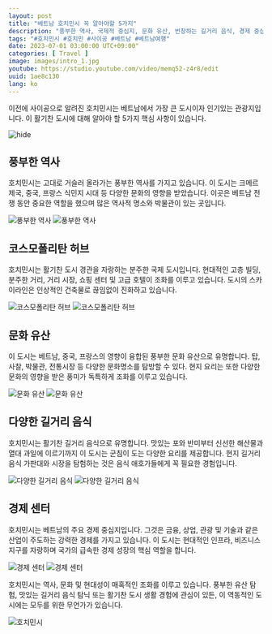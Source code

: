 ```yaml
---
layout: post
title: "베트남 호치민시 꼭 알아야할 5가지"
description: "풍부한 역사, 국제적 중심지, 문화 유산, 번창하는 길거리 음식, 경제 중심지 등 활기찬 베트남 호치민시의 본질을 발견하십시오."
tags: "#호치민시 #호치민 #사이공 #베트남 #베트남여행"
date: 2023-07-01 03:00:00 UTC+09:00"
categories: [ Travel ]
image: images/intro_1.jpg
youtube: https://studio.youtube.com/video/memq52-z4r8/edit
uuid: 1ae8c130
lang: ko
---
```


이전에 사이공으로 알려진 호치민시는 베트남에서 가장 큰 도시이자 인기있는 관광지입니다. 이 활기찬 도시에 대해 알아야 할 5가지 핵심 사항이 있습니다.

![hide](images/intro_1.jpg)


## 풍부한 역사
호치민시는 고대로 거슬러 올라가는 풍부한 역사를 가지고 있습니다. 이 도시는 크메르 제국, 중국, 프랑스 식민지 시대 등 다양한 문화의 영향을 받았습니다. 이곳은 베트남 전쟁 동안 중요한 역할을 했으며 많은 역사적 명소와 박물관이 있는 곳입니다.

![풍부한 역사](images/main1_11.jpg)
![풍부한 역사](images/main1_12.jpg)


## 코스모폴리탄 허브
호치민시는 활기찬 도시 경관을 자랑하는 분주한 국제 도시입니다. 현대적인 고층 빌딩, 분주한 거리, 거리 시장, 쇼핑 센터 및 고급 호텔이 조화를 이루고 있습니다. 도시의 스카이라인은 인상적인 건축물로 끊임없이 진화하고 있습니다.

![코스모폴리탄 허브](images/main2_11.jpg)
![코스모폴리탄 허브](images/main2_12.jpg)


## 문화 유산
이 도시는 베트남, 중국, 프랑스의 영향이 융합된 풍부한 문화 유산으로 유명합니다. 탑, 사찰, 박물관, 전통시장 등 다양한 문화명소를 탐방할 수 있다. 현지 요리는 또한 다양한 문화의 영향을 받은 풍미가 독특하게 조화를 이루고 있습니다.

![문화 유산](images/main3_10.jpg)
![문화 유산](images/main3_11.jpg)


## 다양한 길거리 음식
호치민시는 활기찬 길거리 음식으로 유명합니다. 맛있는 포와 반미부터 신선한 해산물과 열대 과일에 이르기까지 이 도시는 군침이 도는 다양한 요리를 제공합니다. 현지 길거리 음식 가판대와 시장을 탐험하는 것은 음식 애호가들에게 꼭 필요한 경험입니다.

![다양한 길거리 음식](images/main4_11.jpg)
![다양한 길거리 음식](images/main4_12.jpg)


## 경제 센터
호치민시는 베트남의 주요 경제 중심지입니다. 그것은 금융, 상업, 관광 및 기술과 같은 산업이 주도하는 강력한 경제를 가지고 있습니다. 이 도시는 현대적인 인프라, 비즈니스 지구를 자랑하며 국가의 급속한 경제 성장의 핵심 역할을 합니다.

![경제 센터](images/main5_9.jpg)
![경제 센터](images/main5_10.jpg)




호치민시는 역사, 문화 및 현대성이 매혹적인 조화를 이루고 있습니다. 풍부한 유산 탐험, 맛있는 길거리 음식 탐닉 또는 활기찬 도시 생활 경험에 관심이 있든, 이 역동적인 도시에는 모두를 위한 무언가가 있습니다.

![호치민시](images/intro_3.jpg)
